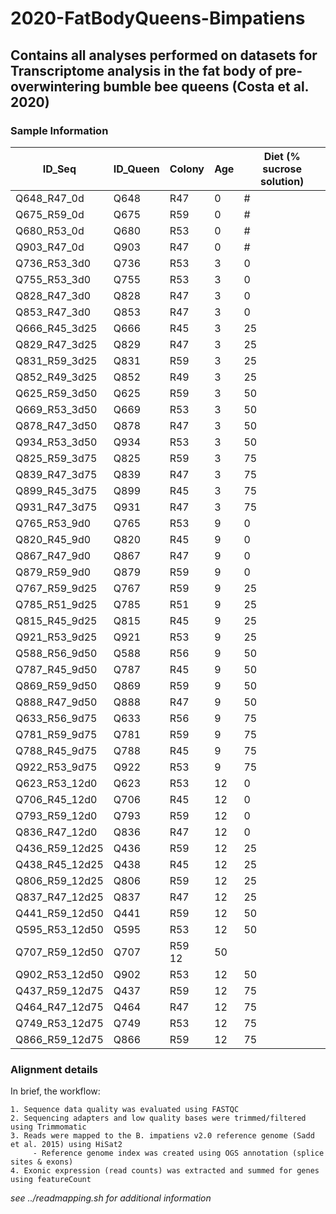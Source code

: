 # 2020-FatBodyQueens-Bimpatiens

## Contains all analyses performed on datasets for Transcriptome analysis in the fat body of pre-overwintering bumble bee queens (Costa et al. 2020)

### Sample Information

| ID_Seq	| ID_Queen	| Colony	| Age	| Diet (% sucrose solution) |
| --------| ----------|---------| ----|---------------------------|
| Q648_R47_0d |	Q648	| R47	| 0	| # |
| Q675_R59_0d	|	Q675	|	R59	|	0	| # |
| Q680_R53_0d	|	Q680	|	R53	|	0	| # |
| Q903_R47_0d	|	Q903	|	R47	|	0	| # |
| Q736_R53_3d0	|	Q736	|	R53	|	3	| 0 |
| Q755_R53_3d0	|	Q755	|	R53	|	3	| 0 |
| Q828_R47_3d0	|	Q828	|	R47	|	3	| 0 |
| Q853_R47_3d0	|	Q853	|	R47	|	3	| 0 |
| Q666_R45_3d25	|	Q666	|	R45	|	3	| 25 |
| Q829_R47_3d25	|	Q829	|	R47	|	3	| 25 |
| Q831_R59_3d25	|	Q831	|	R59	|	3	| 25 |
| Q852_R49_3d25	|	Q852	|	R49	|	3	| 25 |
| Q625_R59_3d50	|	Q625	|	R59	|	3	| 50 |
| Q669_R53_3d50	|	Q669	|	R53	|	3	| 50 |
| Q878_R47_3d50	|	Q878	|	R47	|	3	| 50 |
| Q934_R53_3d50	|	Q934	|	R53	|	3	| 50 |
| Q825_R59_3d75	|	Q825	|	R59	|	3	| 75 |
| Q839_R47_3d75	|	Q839	|	R47	|	3	| 75 |
| Q899_R45_3d75	|	Q899	|	R45	|	3	| 75 |
| Q931_R47_3d75	|	Q931	|	R47	|	3	| 75 |
| Q765_R53_9d0	|	Q765	|	R53	|	9	| 0 |
| Q820_R45_9d0	|	Q820	|	R45	|	9	| 0 |
| Q867_R47_9d0	|	Q867	|	R47	|	9	| 0 |
| Q879_R59_9d0	|	Q879	|	R59	|	9	| 0 |
| Q767_R59_9d25	|	Q767	|	R59	|	9	| 25 |
| Q785_R51_9d25	|	Q785	|	R51	|	9	| 25 |
| Q815_R45_9d25	|	Q815	|	R45	|	9	| 25 |
| Q921_R53_9d25	|	Q921	|	R53	|	9	| 25 |
| Q588_R56_9d50	|	Q588	|	R56	|	9	| 50 |
| Q787_R45_9d50	|	Q787	|	R45	|	9	| 50 |
| Q869_R59_9d50	|	Q869	|	R59	|	9	| 50 |
| Q888_R47_9d50	|	Q888	|	R47	|	9	| 50 |
| Q633_R56_9d75	|	Q633	|	R56	|	9	| 75 |
| Q781_R59_9d75	|	Q781	|	R59	|	9	| 75 |
| Q788_R45_9d75	|	Q788	|	R45	|	9	| 75 |
| Q922_R53_9d75	|	Q922	|	R53	|	9	| 75 |
| Q623_R53_12d0	|	Q623	|	R53	|	12	| 0 |
| Q706_R45_12d0	|	Q706	|	R45	|	12	| 0 |
| Q793_R59_12d0	|	Q793	|	R59	|	12	| 0 |
| Q836_R47_12d0	|	Q836	|	R47	|	12	| 0 |
| Q436_R59_12d25	|	Q436	|	R59	|	12	| 25 |
| Q438_R45_12d25	|	Q438	|	R45	|	12	| 25 |
| Q806_R59_12d25	|	Q806	|	R59	|	12	| 25 |
| Q837_R47_12d25	|	Q837	|	R47	|	12	| 25 |
| Q441_R59_12d50	|	Q441	|	R59	|	12	| 50 |
| Q595_R53_12d50	|	Q595	|	R53	|	12	| 50 |
| Q707_R59_12d50	|	Q707	|	R59	12	| 50 |
| Q902_R53_12d50	|	Q902	|	R53	|	12	| 50 |
| Q437_R59_12d75	|	Q437	|	R59	|	12	| 75 |
| Q464_R47_12d75	|	Q464	|	R47	|	12	| 75 |
| Q749_R53_12d75	|	Q749	|	R53	|	12	| 75 |
| Q866_R59_12d75	|	Q866	|	R59	|	12	| 75 |

### Alignment details

In brief, the workflow:

````
1. Sequence data quality was evaluated using FASTQC
2. Sequencing adapters and low quality bases were trimmed/filtered using Trimmomatic
3. Reads were mapped to the B. impatiens v2.0 reference genome (Sadd et al. 2015) using HiSat2
	 - Reference genome index was created using OGS annotation (splice sites & exons)
4. Exonic expression (read counts) was extracted and summed for genes using featureCount
````

_see ../readmapping.sh for additional information_









